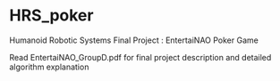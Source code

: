 # HRS_poker
Humanoid Robotic Systems Final Project : EntertaiNAO Poker Game


Read EntertaiNAO_GroupD.pdf for final project description and detailed algorithm explanation
